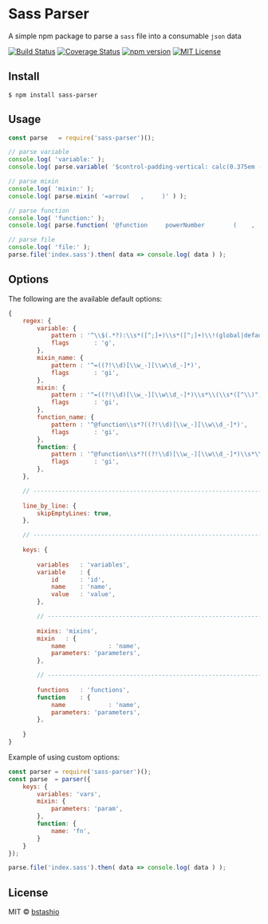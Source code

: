 # Sass Parser

A simple npm package to parse a `sass` file into a consumable `json` data

[![Build Status](https://img.shields.io/travis/bstashio/sass-parser/master.svg?style=flat-square)](https://travis-ci.org/bstashio/sass-parser)
[![Coverage Status](https://img.shields.io/coveralls/github/bstashio/sass-parser/master.svg?style=flat-square)](https://coveralls.io/github/bstashio/sass-parser?branch=master)
[![npm version](https://img.shields.io/npm/v/sass-parser.svg?style=flat-square)](http://npm.im/sass-parser)
[![MIT License](https://img.shields.io/npm/l/express.svg?style=flat-square)](http://opensource.org/licenses/MIT)


## Install

```
$ npm install sass-parser
```


## Usage

```js
const parse   = require('sass-parser')();

// parse variable
console.log( 'variable:' );
console.log( parse.variable( '$control-padding-vertical: calc(0.375em - 1px) !default' ) );

// parse mixin
console.log( 'mixin:' );
console.log( parse.mixin( '=arrow(   ,     )' ) );

// parse function
console.log( 'function:' );
console.log( parse.function( '@function     powerNumber        (    ,     )' ) );

// parse file
console.log( 'file:' );
parse.file('index.sass').then( data => console.log( data ) );
```


## Options


The following are the available default options:

```js
{
	regex: {
		variable: {
			pattern	: '^\\$(.*?):\\s*([^;]+)\\s*([^;]+)\\!(global|default)',
			flags		: 'g',
		},
		mixin_name: {
			pattern	: '^=((?!\\d)[\\w_-][\\w\\d_-]*)',
			flags		: 'gi',
		},
		mixin: {
			pattern	: '^=((?!\\d)[\\w_-][\\w\\d_-]*)\\s*\\(\\s*([^\\)"]+)?.',
			flags		: 'gi',
		},
		function_name: {
			pattern	: '^@function\\s*?((?!\\d)[\\w_-][\\w\\d_-]*)',
			flags		: 'gi',
		},
		function: {
			pattern	: '^@function\\s*?((?!\\d)[\\w_-][\\w\\d_-]*)\\s*\\(\\s*([^\\)"]+)?.',
			flags		: 'gi',
		},
	},

	// ---------------------------------------------------------------------------
	
	line_by_line: {
		skipEmptyLines: true,
	},

	// ---------------------------------------------------------------------------
	
	keys: {
		
		variables	: 'variables',
		variable	: {
			id		: 'id',
			name	: 'name',
			value	: 'value',
		},

		// -------------------------------------------------------------------------
		
		mixins: 'mixins',
		mixin	: {
			name			: 'name',
			parameters: 'parameters',
		},

		// -------------------------------------------------------------------------
		
		functions	: 'functions',
		function	: {
			name			: 'name',
			parameters: 'parameters',
		},
		
	}
}
```

Example of using custom options:

```js
const parser = require('sass-parser')();
const parse  = parser({
	keys: {
		variables: 'vars',
		mixin: {
			parameters: 'param',
		},
		function: {
			name: 'fn',
		}
	}
});

parse.file('index.sass').then( data => console.log( data ) );
```


## License

MIT © [bstashio](https://github.com/bstashio)
